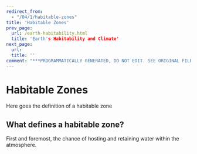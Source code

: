 ```yaml
---
redirect_from:
  - "/04/1/habitable-zones"
title: 'Habitable Zones'
prev_page:
  url: /earth-habitability.html
  title: 'Earth's Habitability and Climate'
next_page:
  url: 
  title: ''
comment: "***PROGRAMMATICALLY GENERATED, DO NOT EDIT. SEE ORIGINAL FILES IN /content***"
---
```

Habitable Zones
====================

Here goes the definition of a habitable zone

## What defines a habitable zone?

First and foremost, the chance of hosting and retaining water within the atmosphere.



